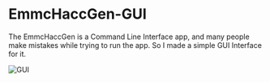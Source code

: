 # EmmcHaccGen-GUI
The EmmcHaccGen is a Command Line Interface app, and many people make mistakes while trying to run the app. 
So I made a simple GUI Interface for it. 


![GUI](https://github.com/sthetix/EmmcHaccGen-GUI/blob/main/GUI.png)
